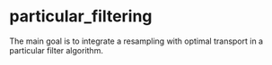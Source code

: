 # particular_filtering
The main goal is to integrate a resampling with optimal transport in a particular filter algorithm.
